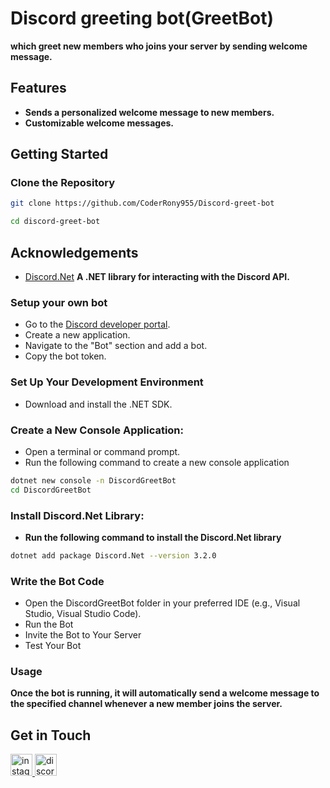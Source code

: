 
# Discord greeting bot(GreetBot) 
**which greet new members who joins your server by sending welcome message.**

## Features

- **Sends a personalized welcome message to new members.**
- **Customizable welcome messages.**

## Getting Started
### Clone the Repository
```sh
git clone https://github.com/CoderRony955/Discord-greet-bot
```
```sh
cd discord-greet-bot
```
## Acknowledgements
- [Discord.Net](https://docs.discordnet.dev/) **A .NET library for interacting with the Discord API.**
### Setup your own bot
- Go to the [Discord developer portal](https://discord.com/developers/docs/intro).
- Create a new application.
- Navigate to the "Bot" section and add a bot.
- Copy the bot token.

### Set Up Your Development Environment
- Download and install the .NET SDK.
  
### Create a New Console Application:
- Open a terminal or command prompt.
- Run the following command to create a new console application
```sh
dotnet new console -n DiscordGreetBot
cd DiscordGreetBot
```
### Install Discord.Net Library:
- **Run the following command to install the Discord.Net library**
```sh
dotnet add package Discord.Net --version 3.2.0
```
### Write the Bot Code
- Open the DiscordGreetBot folder in your preferred IDE (e.g., Visual Studio, Visual Studio Code).
- Run the Bot
- Invite the Bot to Your Server
- Test Your Bot

### Usage
**Once the bot is running, it will automatically send a welcome message to the specified channel whenever a new member joins the server.**

## Get in Touch

<a href="https://www.instagram.com/__raunakk__/" target="_blank">
    <img src="https://img.shields.io/static/v1?message=Instagram&logo=instagram&label=&color=E4405F&logoColor=white&labelColor=&style=for-the-badge" height="35" alt="instagram logo"  />
  </a>
<a href="https://discord.gg/SK9k6mdzvP" target="_blank">
    <img src="https://img.shields.io/static/v1?message=Discord&logo=discord&label=&color=7289DA&logoColor=white&labelColor=&style=for-the-badge" height="35" alt="discord logo"  />
  </a>

